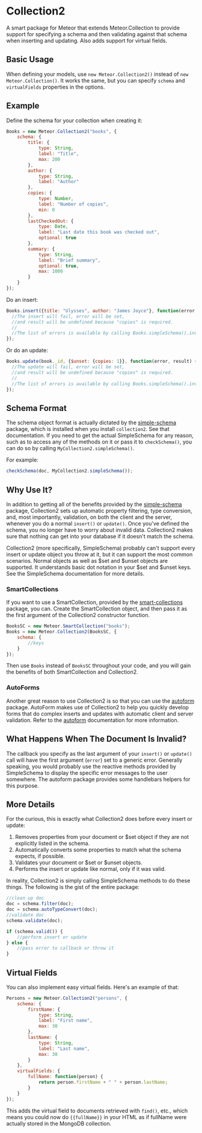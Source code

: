Collection2
=========================

A smart package for Meteor that extends Meteor.Collection to provide support for specifying a schema and then validating against that schema when inserting and updating. Also adds support for virtual fields.

## Basic Usage

When defining your models, use `new Meteor.Collection2()` instead of `new Meteor.Collection()`. It works the same, but you can specify `schema` and `virtualFields` properties in the options.

## Example

Define the schema for your collection when creating it:

```js
Books = new Meteor.Collection2("books", {
    schema: {
        title: {
            type: String,
            label: "Title",
            max: 200
        },
        author: {
            type: String,
            label: "Author"
        },
        copies: {
            type: Number,
            label: "Number of copies",
            min: 0
        },
        lastCheckedOut: {
            type: Date,
            label: "Last date this book was checked out",
            optional: true
        },
        summary: {
            type: String,
            label: "Brief summary",
            optional: true,
            max: 1000
        }
    }
});
```

Do an insert:

```js
Books.insert({title: "Ulysses", author: "James Joyce"}, function(error, result) {
  //The insert will fail, error will be set,
  //and result will be undefined because "copies" is required.
  //
  //The list of errors is available by calling Books.simpleSchema().invalidKeys()
});
```

Or do an update:

```js
Books.update(book._id, {$unset: {copies: 1}}, function(error, result) {
  //The update will fail, error will be set,
  //and result will be undefined because "copies" is required.
  //
  //The list of errors is available by calling Books.simpleSchema().invalidKeys()
});
```

## Schema Format

The schema object format is actually dictated by the [simple-schema](https://github.com/aldeed/meteor-simple-schema) package,
which is installed when you install `collection2`. See that documentation. If
you need to get the actual SimpleSchema for any reason, such as to access any
of the methods on it or pass it to `checkSchema()`, you can do so by calling
`MyCollection2.simpleSchema()`.

For example:

```js
checkSchema(doc, MyCollection2.simpleSchema());
```

## Why Use It?

In addition to getting all of the benefits provided by the [simple-schema](https://github.com/aldeed/meteor-simple-schema) package,
Collection2 sets up automatic property filtering, type conversion, and,
most importantly, validation, on both the client and the server, whenever you do
a normal `insert()` or `update()`. Once you've defined the schema, you no longer
have to worry about invalid data. Collection2 makes sure that nothing can get
into your database if it doesn't match the schema.

Collection2 (more specifically, SimpleSchema) probably can't support every insert or update object you throw at it,
but it can support the most common scenarios. Normal objects as well as $set and $unset
objects are supported. It understands basic dot notation in your $set and $unset keys.
See the SimpleSchema documentation for more details.

### SmartCollections

If you want to use a SmartCollection, provided by the
[smart-collections](https://github.com/arunoda/meteor-smart-collections) package,
you can. Create the SmartCollection object, and then pass it as the first argument
of the Collection2 constructor function.

```js
BooksSC = new Meteor.SmartCollection("books");
Books = new Meteor.Collection2(BooksSC, {
    schema: {
        //keys
    }
});
```

Then use `Books` instead of `BooksSC` throughout your code, and you will gain the
benefits of both SmartCollection and Collection2.

### AutoForms

Another great reason to use Collection2 is so that you can use the [autoform](https://github.com/aldeed/meteor-autoform) package.
AutoForm makes use of Collection2 to help you quickly develop forms that do complex inserts
and updates with automatic client and server validation. Refer to the [autoform](https://github.com/aldeed/meteor-autoform)
documentation for more information.

## What Happens When The Document Is Invalid?

The callback you specify as the last argument of your `insert()` or `update()` call
will have the first argument (`error`) set to a generic error. Generally speaking,
you would probably use the reactive methods provided by SimpleSchema to display
the specific error messages to the user somewhere. The autoform package provides
some handlebars helpers for this purpose.

## More Details

For the curious, this is exactly what Collection2 does before every insert or update:

1. Removes properties from your document or $set object if they are not explicitly listed in the schema.
2. Automatically converts some properties to match what the schema expects, if possible.
3. Validates your document or $set or $unset objects.
4. Performs the insert or update like normal, only if it was valid.

In reality, Collection2 is simply calling SimpleSchema methods to do these things. The following
is the gist of the entire package:

```js
//clean up doc
doc = schema.filter(doc);
doc = schema.autoTypeConvert(doc);
//validate doc
schema.validate(doc);

if (schema.valid()) {
    //perform insert or update
} else {
    //pass error to callback or throw it
}
```

## Virtual Fields

You can also implement easy virtual fields. Here's an example of that:

```js
Persons = new Meteor.Collection2("persons", {
    schema: {
        firstName: {
            type: String,
            label: "First name",
            max: 30
        },
        lastName: {
            type: String,
            label: "Last name",
            max: 30
        }
    },
    virtualFields: {
        fullName: function(person) {
            return person.firstName + " " + person.lastName;
        }
    }
});
```

This adds the virtual field to documents retrieved with `find()`, etc., which means you could now do `{{fullName}}` in your HTML as if fullName were actually stored in the MongoDB collection.
